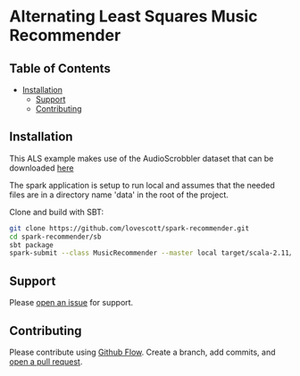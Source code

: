 # Alternating Least Squares Music Recommender


## Table of Contents

- [Installation](#installation)
  - [Support](#support)
  - [Contributing](#contributing)

## Installation
  This ALS example makes use of the AudioScrobbler dataset that can be downloaded [here](http://www-etud.iro.umontreal.ca/~bergstrj/audioscrobbler_data.html)

  The spark application is setup to run local and assumes that the needed files are in a directory name 'data' in the root of the project.

  Clone and build with SBT:

  ```sh
  git clone https://github.com/lovescott/spark-recommender.git
  cd spark-recommender/sb
  sbt package
  spark-submit --class MusicRecommender --master local target/scala-2.11/spark-recommender_2.11-1.0.jar
  ```


## Support

  Please [open an issue](https://github.com/lovescott/spark-recommender/issues/new) for support.

## Contributing

  Please contribute using [Github Flow](https://guides.github.com/introduction/flow/). Create a branch, add commits, and [open a pull request](https://github.com/lovescott/spark-recommender/compare).
